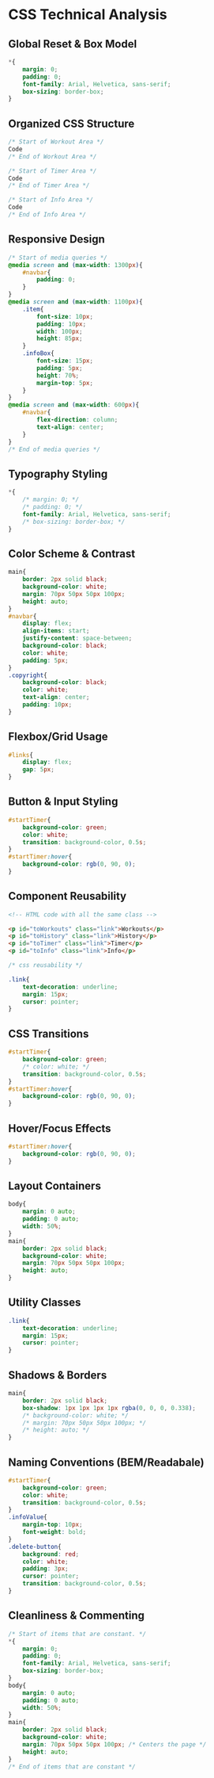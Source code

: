 # CSS Technical Analysis
## Global Reset & Box Model
```css
*{
    margin: 0;
    padding: 0;
    font-family: Arial, Helvetica, sans-serif;
    box-sizing: border-box;
}
```
## Organized CSS Structure
```css
/* Start of Workout Area */
Code
/* End of Workout Area */

/* Start of Timer Area */
Code
/* End of Timer Area */

/* Start of Info Area */
Code
/* End of Info Area */
```
## Responsive Design
```css
/* Start of media queries */
@media screen and (max-width: 1300px){
    #navbar{
        padding: 0;
    }
}
@media screen and (max-width: 1100px){
    .item{
        font-size: 10px;
        padding: 10px;
        width: 100px;
        height: 85px;
    } 
    .infoBox{
        font-size: 15px;
        padding: 5px;
        height: 70%; 
        margin-top: 5px; 
    }
}
@media screen and (max-width: 600px){
    #navbar{
        flex-direction: column;
        text-align: center;
    }
}
/* End of media queries */
```
## Typography Styling
```css
*{
    /* margin: 0; */
    /* padding: 0; */
    font-family: Arial, Helvetica, sans-serif;
    /* box-sizing: border-box; */
}
```
## Color Scheme & Contrast
```css
main{
    border: 2px solid black;
    background-color: white;
    margin: 70px 50px 50px 100px;
    height: auto;
}
#navbar{
    display: flex;
    align-items: start;
    justify-content: space-between;
    background-color: black;
    color: white;
    padding: 5px;
}
.copyright{
    background-color: black;
    color: white;
    text-align: center;
    padding: 10px;
}
```
## Flexbox/Grid Usage
```css
#links{
    display: flex;
    gap: 5px;
}
```
## Button & Input Styling
```css
#startTimer{
    background-color: green;
    color: white;
    transition: background-color, 0.5s;
}
#startTimer:hover{
    background-color: rgb(0, 90, 0);
}
```
## Component Reusability
```html
<!-- HTML code with all the same class -->

<p id="toWorkouts" class="link">Workouts</p>
<p id="toHistory" class="link">History</p>
<p id="toTimer" class="link">Timer</p>
<p id="toInfo" class="link">Info</p>
```
```css
/* css reusability */

.link{
    text-decoration: underline;
    margin: 15px;
    cursor: pointer;
}
```
## CSS Transitions
```css
#startTimer{
    background-color: green;
    /* color: white; */
    transition: background-color, 0.5s;
}
#startTimer:hover{
    background-color: rgb(0, 90, 0);
}
```
## Hover/Focus Effects
```css
#startTimer:hover{
    background-color: rgb(0, 90, 0);
}
```
## Layout Containers
```css
body{
    margin: 0 auto;
    padding: 0 auto;
    width: 50%;
}
main{
    border: 2px solid black;
    background-color: white;
    margin: 70px 50px 50px 100px;
    height: auto;
}
```
## Utility Classes
```css
.link{
    text-decoration: underline;
    margin: 15px;
    cursor: pointer;
}
```
## Shadows & Borders
```css
main{
    border: 2px solid black;
    box-shadow: 1px 1px 1px 1px rgba(0, 0, 0, 0.338);
    /* background-color: white; */
    /* margin: 70px 50px 50px 100px; */
    /* height: auto; */
}
```
## Naming Conventions (BEM/Readabale)
```css
#startTimer{
    background-color: green;
    color: white;
    transition: background-color, 0.5s;
}
.infoValue{
    margin-top: 10px;
    font-weight: bold;
}
.delete-button{
    background: red;
    color: white;
    padding: 3px;
    cursor: pointer;
    transition: background-color, 0.5s;
}
```
## Cleanliness & Commenting
```css
/* Start of items that are constant. */
*{
    margin: 0;
    padding: 0;
    font-family: Arial, Helvetica, sans-serif;
    box-sizing: border-box;
}
body{
    margin: 0 auto;
    padding: 0 auto;
    width: 50%;
}
main{
    border: 2px solid black;
    background-color: white;
    margin: 70px 50px 50px 100px; /* Centers the page */
    height: auto;
}
/* End of items that are constant */
```
